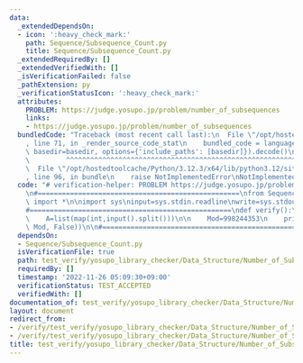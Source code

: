 ```yaml
---
data:
  _extendedDependsOn:
  - icon: ':heavy_check_mark:'
    path: Sequence/Subsequence_Count.py
    title: Sequence/Subsequence_Count.py
  _extendedRequiredBy: []
  _extendedVerifiedWith: []
  _isVerificationFailed: false
  _pathExtension: py
  _verificationStatusIcon: ':heavy_check_mark:'
  attributes:
    PROBLEM: https://judge.yosupo.jp/problem/number_of_subsequences
    links:
    - https://judge.yosupo.jp/problem/number_of_subsequences
  bundledCode: "Traceback (most recent call last):\n  File \"/opt/hostedtoolcache/Python/3.12.3/x64/lib/python3.12/site-packages/onlinejudge_verify/documentation/build.py\"\
    , line 71, in _render_source_code_stat\n    bundled_code = language.bundle(stat.path,\
    \ basedir=basedir, options={'include_paths': [basedir]}).decode()\n          \
    \         ^^^^^^^^^^^^^^^^^^^^^^^^^^^^^^^^^^^^^^^^^^^^^^^^^^^^^^^^^^^^^^^^^^^^^^^^^^^^^^^^^\n\
    \  File \"/opt/hostedtoolcache/Python/3.12.3/x64/lib/python3.12/site-packages/onlinejudge_verify/languages/python.py\"\
    , line 96, in bundle\n    raise NotImplementedError\nNotImplementedError\n"
  code: "# verification-helper: PROBLEM https://judge.yosupo.jp/problem/number_of_subsequences\n\
    \n#==================================================\nfrom Sequence.Subsequence_Count\
    \ import *\n\nimport sys\ninput=sys.stdin.readline\nwrite=sys.stdout.write\n\n\
    #==================================================\ndef verify():\n    N=int(input())\n\
    \    A=list(map(int,input().split()))\n\n    Mod=998244353\n    print(Subsequence_Count(A,\
    \ Mod, False))\n\n#==================================================\nverify()\n"
  dependsOn:
  - Sequence/Subsequence_Count.py
  isVerificationFile: true
  path: test_verify/yosupo_library_checker/Data_Structure/Number_of_Subsequences.test.py
  requiredBy: []
  timestamp: '2022-11-26 05:09:30+09:00'
  verificationStatus: TEST_ACCEPTED
  verifiedWith: []
documentation_of: test_verify/yosupo_library_checker/Data_Structure/Number_of_Subsequences.test.py
layout: document
redirect_from:
- /verify/test_verify/yosupo_library_checker/Data_Structure/Number_of_Subsequences.test.py
- /verify/test_verify/yosupo_library_checker/Data_Structure/Number_of_Subsequences.test.py.html
title: test_verify/yosupo_library_checker/Data_Structure/Number_of_Subsequences.test.py
---
```

